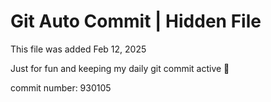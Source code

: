 # Git Auto Commit | Hidden File

This file was added Feb 12, 2025

Just for fun and keeping my daily git commit active 🤪

commit number: 930105
